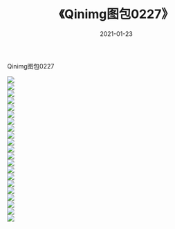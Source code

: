 ﻿---
layout: post
title:  《Qinimg图包0227》
date:   2021-01-23
img: http://imgx.orgx.ga/Qinimg图包/Qinimg图包0227/000.jpg
categories: [美女, 清纯, 唯美]
---

Qinimg图包0227

 ![](http://imgx.orgx.ga/Qinimg图包/Qinimg图包0227/001.jpg) <br>![](http://imgx.orgx.ga/Qinimg图包/Qinimg图包0227/002.jpg) <br>![](http://imgx.orgx.ga/Qinimg图包/Qinimg图包0227/003.jpg) <br>![](http://imgx.orgx.ga/Qinimg图包/Qinimg图包0227/004.jpg) <br>![](http://imgx.orgx.ga/Qinimg图包/Qinimg图包0227/005.jpg) <br>![](http://imgx.orgx.ga/Qinimg图包/Qinimg图包0227/006.jpg) <br>![](http://imgx.orgx.ga/Qinimg图包/Qinimg图包0227/007.jpg) <br>![](http://imgx.orgx.ga/Qinimg图包/Qinimg图包0227/008.jpg) <br>![](http://imgx.orgx.ga/Qinimg图包/Qinimg图包0227/009.jpg) <br>![](http://imgx.orgx.ga/Qinimg图包/Qinimg图包0227/010.jpg) <br>![](http://imgx.orgx.ga/Qinimg图包/Qinimg图包0227/011.jpg) <br>![](http://imgx.orgx.ga/Qinimg图包/Qinimg图包0227/012.jpg) <br>![](http://imgx.orgx.ga/Qinimg图包/Qinimg图包0227/013.jpg) <br>![](http://imgx.orgx.ga/Qinimg图包/Qinimg图包0227/014.jpg) <br>![](http://imgx.orgx.ga/Qinimg图包/Qinimg图包0227/015.jpg) <br>![](http://imgx.orgx.ga/Qinimg图包/Qinimg图包0227/016.jpg) <br>![](http://imgx.orgx.ga/Qinimg图包/Qinimg图包0227/017.jpg) <br>![](http://imgx.orgx.ga/Qinimg图包/Qinimg图包0227/018.jpg) <br>![](http://imgx.orgx.ga/Qinimg图包/Qinimg图包0227/019.jpg) <br>![](http://imgx.orgx.ga/Qinimg图包/Qinimg图包0227/020.jpg) <br>![](http://imgx.orgx.ga/Qinimg图包/Qinimg图包0227/021.jpg) <br>